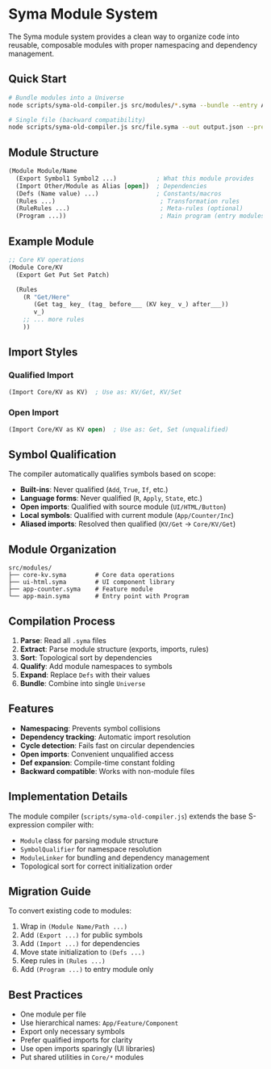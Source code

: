 # Syma Module System

The Syma module system provides a clean way to organize code into reusable, composable modules with proper namespacing and dependency management.

## Quick Start

```bash
# Bundle modules into a Universe
node scripts/syma-old-compiler.js src/modules/*.syma --bundle --entry App/Main --out public/universe.json --pretty

# Single file (backward compatibility)
node scripts/syma-old-compiler.js src/file.syma --out output.json --pretty
```

## Module Structure

```lisp
(Module Module/Name
  (Export Symbol1 Symbol2 ...)           ; What this module provides
  (Import Other/Module as Alias [open])  ; Dependencies
  (Defs (Name value) ...)                ; Constants/macros
  (Rules ...)                             ; Transformation rules
  (RuleRules ...)                         ; Meta-rules (optional)
  (Program ...))                          ; Main program (entry modules only)
```

## Example Module

```lisp
;; Core KV operations
(Module Core/KV
  (Export Get Put Set Patch)

  (Rules
    (R "Get/Here"
       (Get tag_ key_ (tag_ before___ (KV key_ v_) after___))
       v_)
    ;; ... more rules
    ))
```

## Import Styles

### Qualified Import
```lisp
(Import Core/KV as KV)  ; Use as: KV/Get, KV/Set
```

### Open Import
```lisp
(Import Core/KV as KV open)  ; Use as: Get, Set (unqualified)
```

## Symbol Qualification

The compiler automatically qualifies symbols based on scope:

- **Built-ins**: Never qualified (`Add`, `True`, `If`, etc.)
- **Language forms**: Never qualified (`R`, `Apply`, `State`, etc.)
- **Open imports**: Qualified with source module (`UI/HTML/Button`)
- **Local symbols**: Qualified with current module (`App/Counter/Inc`)
- **Aliased imports**: Resolved then qualified (`KV/Get` → `Core/KV/Get`)

## Module Organization

```
src/modules/
├── core-kv.syma        # Core data operations
├── ui-html.syma        # UI component library
├── app-counter.syma    # Feature module
└── app-main.syma       # Entry point with Program
```

## Compilation Process

1. **Parse**: Read all `.syma` files
2. **Extract**: Parse module structure (exports, imports, rules)
3. **Sort**: Topological sort by dependencies
4. **Qualify**: Add module namespaces to symbols
5. **Expand**: Replace `Defs` with their values
6. **Bundle**: Combine into single `Universe`

## Features

- **Namespacing**: Prevents symbol collisions
- **Dependency tracking**: Automatic import resolution
- **Cycle detection**: Fails fast on circular dependencies
- **Open imports**: Convenient unqualified access
- **Def expansion**: Compile-time constant folding
- **Backward compatible**: Works with non-module files

## Implementation Details

The module compiler (`scripts/syma-old-compiler.js`) extends the base S-expression compiler with:

- `Module` class for parsing module structure
- `SymbolQualifier` for namespace resolution
- `ModuleLinker` for bundling and dependency management
- Topological sort for correct initialization order

## Migration Guide

To convert existing code to modules:

1. Wrap in `(Module Name/Path ...)`
2. Add `(Export ...)` for public symbols
3. Add `(Import ...)` for dependencies
4. Move state initialization to `(Defs ...)`
5. Keep rules in `(Rules ...)`
6. Add `(Program ...)` to entry module only

## Best Practices

- One module per file
- Use hierarchical names: `App/Feature/Component`
- Export only necessary symbols
- Prefer qualified imports for clarity
- Use open imports sparingly (UI libraries)
- Put shared utilities in `Core/*` modules